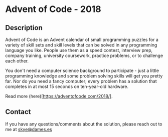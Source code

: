# Advent of Code - 2018

## Description

Advent of Code is an Advent calendar of small programming puzzles for a variety of skill sets and skill levels that can be solved in any programming language you like. People use them as a speed contest, interview prep, company training, university coursework, practice problems, or to challenge each other.

You don't need a computer science background to participate - just a little programming knowledge and some problem solving skills will get you pretty far. Nor do you need a fancy computer; every problem has a solution that completes in at most 15 seconds on ten-year-old hardware.

Read more (here)[https://adventofcode.com/2018/].

## Contact

If you have any questions/comments about the solution, please reach out to me at skye@dames.es